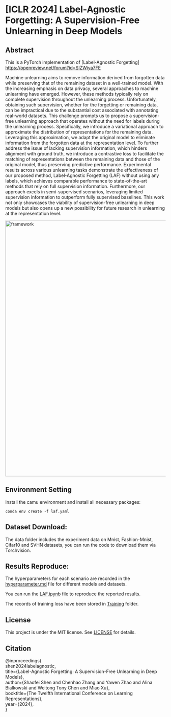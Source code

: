 # [ICLR 2024] Label-Agnostic Forgetting: A Supervision-Free Unlearning in Deep Models

## Abstract
This is a PyTorch implementation of [Label-Agnostic Forgetting] https://openreview.net/forum?id=SIZWiya7FE

Machine unlearning aims to remove information derived from forgotten data while preserving that of the remaining dataset in a well-trained model. With the increasing emphasis on data privacy, several approaches to machine unlearning have emerged. However, these methods typically rely on complete supervision throughout the unlearning process. Unfortunately, obtaining such supervision, whether for the forgetting or remaining data, can be impractical due to the substantial cost associated with annotating real-world datasets. This challenge prompts us to propose a supervision-free unlearning approach that operates without the need for labels during the unlearning process. Specifically, we introduce a variational approach to approximate the distribution of representations for the remaining data. Leveraging this approximation, we adapt the original model to eliminate information from the forgotten data at the representation level. To further address the issue of lacking supervision information, which hinders alignment with ground truth, we introduce a contrastive loss to facilitate the matching of representations between the remaining data and those of the original model, thus preserving predictive performance. Experimental results across various unlearning tasks demonstrate the effectiveness of our proposed method, Label-Agnostic Forgetting (LAF) without using any labels, which achieves comparable performance to state-of-the-art methods that rely on full supervision information. Furthermore, our approach excels in semi-supervised scenarios, leveraging limited supervision information to outperform fully supervised baselines. This work not only showcases the viability of supervision-free unlearning in deep models but also opens up a new possibility for future research in unlearning at the representation level.

<img width="800" alt="framework" src="https://github.com/ShaofeiShen768/LAF/assets/69141552/cad814c6-62ad-44a3-81a0-646ff55a5f6f">


## Environment Setting

Install the camu environment and install all necessary packages:

    conda env create -f laf.yaml

## Dataset Download:  

The data folder includes the experiment data on Mnist, Fashion-Mnist, Cifar10 and SVHN datasets, you can run the code to download them via Torchvision.

## Results Reproduce:  

The hyperparameters for each scenario are recorded in the [hyperparameter.md](hyperparameter.md) file for different models and datasets.

You can run the [LAF.ipynb](LAF.ipynb) file to reproduce the reported results.

The records of training loss have been stored in [Training](Training) folder.

## License

This project is under the MIT license. See [LICENSE](License) for details.

## Citation

@inproceedings{  
shen2024labelagnostic,  
title={Label-Agnostic Forgetting: A Supervision-Free Unlearning in Deep Models},  
author={Shaofei Shen and Chenhao Zhang and Yawen Zhao and Alina Bialkowski and Weitong Tony Chen and Miao Xu},  
booktitle={The Twelfth International Conference on Learning Representations},  
year={2024},  
}
